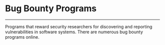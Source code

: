 # Bug Bounty Programs

---

Programs that reward security researchers for discovering and reporting vulnerabilities in software systems. There are numerous bug bounty programs online.
